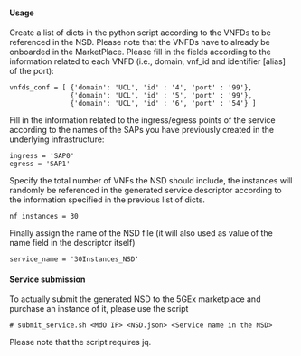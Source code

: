 #### Usage
Create a list of dicts in the python script according to the VNFDs to be referenced in the NSD. Please note that the VNFDs have to already be onboarded in the MarketPlace.
Please fill in the fields according to the information related to each VNFD (i.e., domain, vnf_id and identifier [alias] of the port):

```
vnfds_conf = [ {'domain': 'UCL', 'id' : '4', 'port' : '99'},
               {'domain': 'UCL', 'id' : '5', 'port' : '99'},
               {'domain': 'UCL', 'id' : '6', 'port' : '54'} ]
```

Fill in the information related to the ingress/egress points of the service according to the names of the SAPs you have previously created in the underlying infrastructure:

```
ingress = 'SAP0'
egress = 'SAP1'
```

Specify the total number of VNFs the NSD should include, the instances will randomly be referenced in the generated service descriptor according to the information specified in the previous list of dicts.

```
nf_instances = 30
```

Finally assign the name of the NSD file (it will also used as value of the name field in the descriptor itself)

```
service_name = '30Instances_NSD'
```

#### Service submission
To actually submit the generated NSD to the 5GEx marketplace and purchase an instance of it, please use the script

```
# submit_service.sh <MdO IP> <NSD.json> <Service name in the NSD>
```

Please note that the script requires jq.
